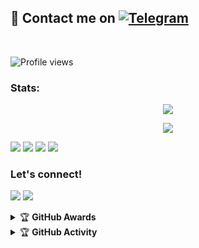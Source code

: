 

## 📨 Contact me on [![Telegram](https://img.shields.io/badge/telegram-1b77FF.svg?style=for-the-badge&logo=telegram)](https://t.me/MaFia_Tobatz) 
<br>

![Profile views](https://komarev.com/ghpvc/?username=Zaen-ubot&color=red&style=flat-square&label=Profile+Views)
### Stats:
<p align="center"><a href="https://github.com/Zaen-ubot"><img src="https://github-readme-stats.vercel.app/api?username=Zaen-ubot&show_icons=true&theme=radical"></a></p>
<p align="center"><a href="https://github.com/Zaen-ubot"><img src="https://github-readme-stats.vercel.app/api/top-langs/?username=Zaen-ubot&theme=radical&layout=compact"></a></p> 


<p>
    <img src="https://img.shields.io/badge/OS-Linux-blue?&logo=Linux" />
    <img src="https://img.shields.io/badge/OS-Windows-blue?&logo=Windows" />
    <img src="https://img.shields.io/badge/IDE-Xcode-blue?&logo=xcode" />
    <img src=aext-gray?&logo=Sublime-Text" />
</p>

### Let's connect!
<p>
    <a href="https://t.me/Mafia_Tobatz" target="blank"><img src="https://img.shields.io/badge/@Mafia_Tobatz-30302f?style=flat&logo=telegram" /></a>
    <a href="https://instagram.com/zaen768_" target="blank"><img src="https://img.shields.io/badge/@zaen768_-30302f?style=flat&logo=instagram" /></a>
</p>
<details>
    <summary>&#127942 <b>GitHub Awards</b></summary><br/>

![Github Trophy](https://github-profile-trophy.vercel.app/?username=phaticusthiccy)

</details>

<details>
    <summary>&#127942 <b>GitHub Activity</b></summary><br/>

![Metrics](https://metrics.lecoq.io/Zaen-ubot?template=classic&repositories.forks=true&languages=1&languages.colors=github&languages.threshold=0%25&config.timezone=Asia%2FJakarta)

</details>
